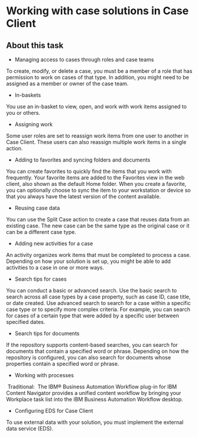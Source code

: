 # Working with case solutions in Case Client

## About this task

- Managing access to cases through roles and case teams

To create, modify, or delete a case, you must be a member of a role that has permission to work on cases of that type. In addition, you might need to be assigned as a member or owner of the case team.
- In-baskets

You use an in-basket to view, open, and work with work items assigned to you or others.
- Assigning work

Some user roles are set to reassign work items from one user to another in Case Client. These users can also reassign multiple work items in a single action.
- Adding to favorites and syncing folders and documents

You can create favorites to quickly find the items that you work with frequently. Your favorite items are added to the Favorites view in the web client, also shown as the default Home folder. When you create a favorite, you can optionally choose to sync the item to your workstation or device so that you always have the latest version of the content available.
- Reusing case data

You can use the Split Case action to create a case that reuses data from an existing case. The new case can be the same type as the original case or it can be a different case type.
- Adding new activities for a case

An activity organizes work items that must be completed to process a case. Depending on how your solution is set up, you might be able to add activities to a case in one or more ways.
- Search tips for cases

You can conduct a basic or advanced search. Use the basic search to search across all case types by a case property, such as case ID, case title, or date created. Use advanced search to search for a case within a specific case type or to specify more complex criteria. For example, you can search for cases of a certain type that were added by a specific user between specified dates.
- Search tips for documents

If the repository supports content-based searches, you can search for documents that contain a specified word or phrase. Depending on how the repository is configured, you can also search for documents whose properties contain a specified word or phrase.
- Working with processes

 Traditional:  The IBM® Business Automation Workflow plug-in for IBM Content Navigator provides a unified content workflow by bringing your Workplace task list into the IBM Business Automation Workflow desktop.
- Configuring EDS for Case Client

To use external data with your solution, you must implement the external data service (EDS).